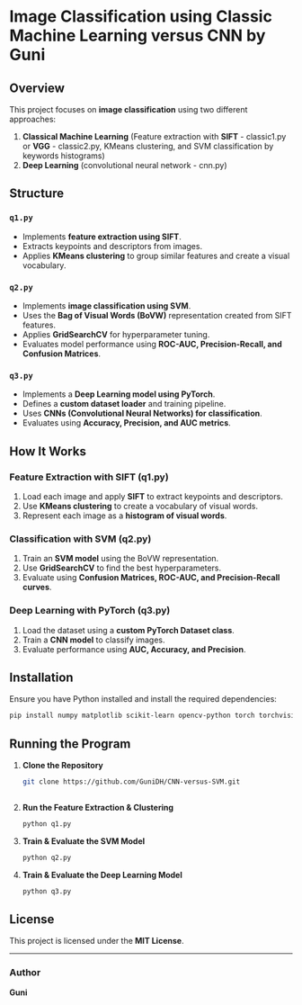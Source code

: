 # Image Classification using Classic Machine Learning versus CNN by Guni

## Overview

This project focuses on **image classification** using two different approaches:
1. **Classical Machine Learning** (Feature extraction with **SIFT** - classic1.py or **VGG** - classic2.py, KMeans clustering, and SVM classification by keywords histograms)
2. **Deep Learning** (convolutional neural network - cnn.py)


## Structure

### `q1.py`
- Implements **feature extraction using SIFT**.
- Extracts keypoints and descriptors from images.
- Applies **KMeans clustering** to group similar features and create a visual vocabulary.

### `q2.py`
- Implements **image classification using SVM**.
- Uses the **Bag of Visual Words (BoVW)** representation created from SIFT features.
- Applies **GridSearchCV** for hyperparameter tuning.
- Evaluates model performance using **ROC-AUC, Precision-Recall, and Confusion Matrices**.

### `q3.py`
- Implements a **Deep Learning model using PyTorch**.
- Defines a **custom dataset loader** and training pipeline.
- Uses **CNNs (Convolutional Neural Networks) for classification**.
- Evaluates using **Accuracy, Precision, and AUC metrics**.

## How It Works

### **Feature Extraction with SIFT (q1.py)**
1. Load each image and apply **SIFT** to extract keypoints and descriptors.
2. Use **KMeans clustering** to create a vocabulary of visual words.
3. Represent each image as a **histogram of visual words**.

### **Classification with SVM (q2.py)**
1. Train an **SVM model** using the BoVW representation.
2. Use **GridSearchCV** to find the best hyperparameters.
3. Evaluate using **Confusion Matrices, ROC-AUC, and Precision-Recall curves**.

### **Deep Learning with PyTorch (q3.py)**
1. Load the dataset using a **custom PyTorch Dataset class**.
2. Train a **CNN model** to classify images.
3. Evaluate performance using **AUC, Accuracy, and Precision**.

## Installation

Ensure you have Python installed and install the required dependencies:
```sh
pip install numpy matplotlib scikit-learn opencv-python torch torchvision
```

## Running the Program

1. **Clone the Repository**
   ```sh
   git clone https://github.com/GuniDH/CNN-versus-SVM.git
  
   ```
2. **Run the Feature Extraction & Clustering**
   ```sh
   python q1.py
   ```
3. **Train & Evaluate the SVM Model**
   ```sh
   python q2.py
   ```
4. **Train & Evaluate the Deep Learning Model**
   ```sh
   python q3.py
   ```


## License

This project is licensed under the **MIT License**.

---
### Author
**Guni**

